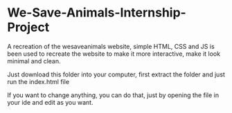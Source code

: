# We-Save-Animals-Internship-Project
A recreation of the wesaveanimals website, simple HTML, CSS and JS is been used to recreate the website to make it more interactive, make it look minimal and clean.

Just download this folder into your computer, first extract the folder and just run the index.html file

If you want to change anything, you can do that, just by opening the file in your ide and edit as you want.
